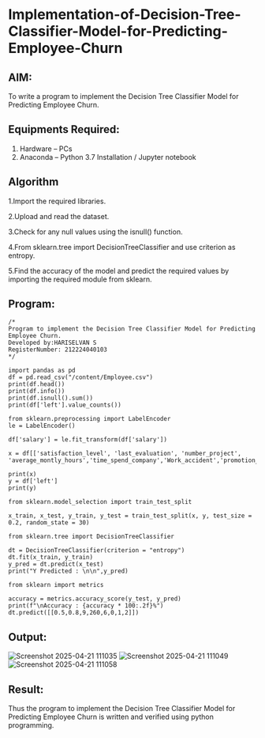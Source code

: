 # Implementation-of-Decision-Tree-Classifier-Model-for-Predicting-Employee-Churn

## AIM:
To write a program to implement the Decision Tree Classifier Model for Predicting Employee Churn.

## Equipments Required:
1. Hardware – PCs
2. Anaconda – Python 3.7 Installation / Jupyter notebook

## Algorithm
1.Import the required libraries.

2.Upload and read the dataset.

3.Check for any null values using the isnull() function.

4.From sklearn.tree import DecisionTreeClassifier and use criterion as entropy.

5.Find the accuracy of the model and predict the required values by importing the required module from sklearn.

## Program:
```
/*
Program to implement the Decision Tree Classifier Model for Predicting Employee Churn.
Developed by:HARISELVAN S 
RegisterNumber: 212224040103 
*/

import pandas as pd
df = pd.read_csv("/content/Employee.csv")
print(df.head())
print(df.info())
print(df.isnull().sum())
print(df['left'].value_counts())

from sklearn.preprocessing import LabelEncoder
le = LabelEncoder()

df['salary'] = le.fit_transform(df['salary'])

x = df[['satisfaction_level', 'last_evaluation', 'number_project', 'average_montly_hours','time_spend_company','Work_accident','promotion_last_5years','salary']]

print(x)
y = df['left']
print(y)

from sklearn.model_selection import train_test_split

x_train, x_test, y_train, y_test = train_test_split(x, y, test_size = 0.2, random_state = 30)

from sklearn.tree import DecisionTreeClassifier

dt = DecisionTreeClassifier(criterion = "entropy")
dt.fit(x_train, y_train)
y_pred = dt.predict(x_test)
print("Y Predicted : \n\n",y_pred)

from sklearn import metrics

accuracy = metrics.accuracy_score(y_test, y_pred)
print(f"\nAccuracy : {accuracy * 100:.2f}%")
dt.predict([[0.5,0.8,9,260,6,0,1,2]])
```

## Output:
![Screenshot 2025-04-21 111035](https://github.com/user-attachments/assets/e0547090-d156-4224-af34-3298cf4937e9)
![Screenshot 2025-04-21 111049](https://github.com/user-attachments/assets/ab604824-becc-4c0b-9809-a2c15c3f4cc6)
![Screenshot 2025-04-21 111058](https://github.com/user-attachments/assets/82c64042-94a0-4610-acaf-50b12773a002)



## Result:
Thus the program to implement the  Decision Tree Classifier Model for Predicting Employee Churn is written and verified using python programming.
